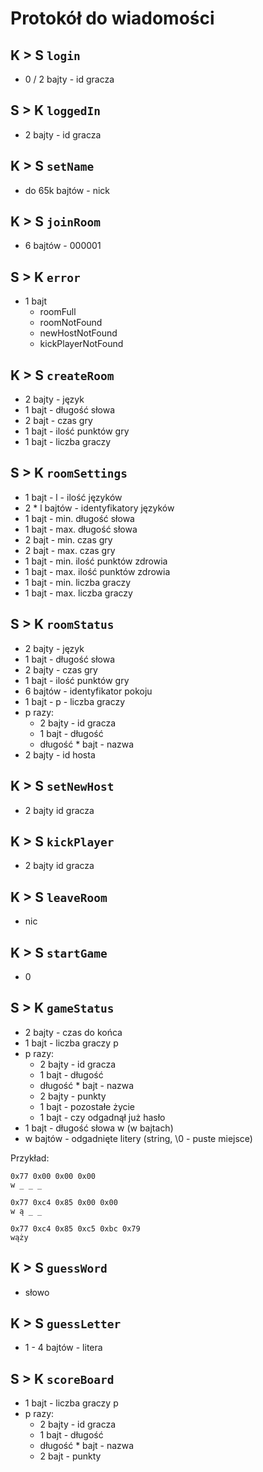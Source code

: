 # Protokół do wiadomości

## K > S `login`
- 0 / 2 bajty - id gracza

## S > K `loggedIn`
- 2 bajty - id gracza

## K > S `setName` 
- do 65k bajtów - nick

## K > S `joinRoom`
- 6 bajtów - 000001

## S > K `error`
- 1 bajt
    - roomFull
    - roomNotFound
    - newHostNotFound
    - kickPlayerNotFound

## K > S `createRoom`
- 2 bajty - język
- 1 bajt - długość słowa
- 2 bajt - czas gry
- 1 bajt - ilość punktów gry
- 1 bajt - liczba graczy

## S > K `roomSettings`
- 1 bajt - l - ilość języków
- 2 * l bajtów - identyfikatory języków
- 1 bajt - min. długość słowa
- 1 bajt - max. długość słowa
- 2 bajt - min. czas gry
- 2 bajt - max. czas gry
- 1 bajt - min. ilość punktów zdrowia
- 1 bajt - max. ilość punktów zdrowia
- 1 bajt - min. liczba graczy
- 1 bajt - max. liczba graczy

## S > K `roomStatus`
- 2 bajty - język
- 1 bajt - długość słowa
- 2 bajty - czas gry
- 1 bajt - ilość punktów gry
- 6 bajtów - identyfikator pokoju
- 1 bajt - p - liczba graczy
- p razy:
    - 2 bajty - id gracza
    - 1 bajt - długość
    - długość * bajt - nazwa 
- 2 bajty - id hosta

## K > S `setNewHost`
- 2 bajty id gracza

## K > S `kickPlayer`
- 2 bajty id gracza

## K > S `leaveRoom`
- nic

## K > S `startGame`
- 0

## S > K `gameStatus`
- 2 bajty - czas do końca
- 1 bajt - liczba graczy p
- p razy:
    - 2 bajty - id gracza
    - 1 bajt - długość
    - długość * bajt - nazwa 
    - 2 bajty - punkty
    - 1 bajt - pozostałe życie
    - 1 bajt - czy odgadnął już hasło
- 1 bajt - długość słowa w (w bajtach)
- w bajtów - odgadnięte litery (string, \0 - puste miejsce)

Przykład:
```
0x77 0x00 0x00 0x00
w _ _ _

0x77 0xc4 0x85 0x00 0x00
w ą _ _

0x77 0xc4 0x85 0xc5 0xbc 0x79
wąży
```

## K > S `guessWord`
- słowo

## K > S `guessLetter`
- 1 - 4 bajtów - litera

## S > K `scoreBoard`
- 1 bajt - liczba graczy p
- p razy:
    - 2 bajty - id gracza
    - 1 bajt - długość
    - długość * bajt - nazwa 
    - 2 bajt - punkty
